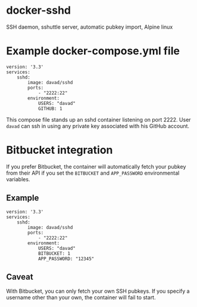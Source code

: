 # docker-sshd
SSH daemon, sshuttle server, automatic pubkey import, Alpine linux

# Example docker-compose.yml file

```
version: '3.3'
services:
    sshd:
        image: davad/sshd
        ports:
            - "2222:22"
        environment:
            USERS: "davad"
            GITHUB: 1
```

This compose file stands up an sshd container listening on port 2222. User
`davad` can ssh in using any private key associated with his GitHub account.

# Bitbucket integration

If you prefer Bitbucket, the container will automatically fetch your pubkey
from their API if you set the `BITBUCKET` and `APP_PASSWORD` environmental
variables.

## Example
```
version: '3.3'
services:
    sshd:
        image: davad/sshd
        ports:
            - "2222:22"
        environment:
            USERS: "davad"
            BITBUCKET: 1
            APP_PASSWORD: "12345"
```

## Caveat

With Bitbucket, you can only fetch your own SSH pubkeys. If you specify a
username other than your own, the container will fail to start.
